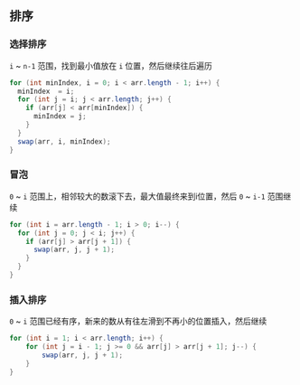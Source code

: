 ## 排序

### 选择排序

`i` ~ `n-1` 范围，找到最小值放在 `i` 位置，然后继续往后遍历

```java
for (int minIndex, i = 0; i < arr.length - 1; i++) {
  minIndex  = i;
  for (int j = i; j < arr.length; j++) {
    if (arr[j] < arr[minIndex]) {
      minIndex = j;
    }
  }
  swap(arr, i, minIndex);
}
```



### 冒泡

`0` ~ `i` 范围上，相邻较大的数滚下去，最大值最终来到i位置，然后 `0` ~ `i-1` 范围继续

```java
for (int i = arr.length - 1; i > 0; i--) {
  for (int j = 0; j < i; j++) {
    if (arr[j] > arr[j + 1]) {
      swap(arr, j, j + 1);
    }
  } 
}
```



### 插入排序

`0` ~ `i` 范围已经有序，新来的数从有往左滑到不再小的位置插入，然后继续

```java
for (int i = 1; i < arr.length; i++) {
    for (int j = i - 1; j >= 0 && arr[j] > arr[j + 1]; j--) {
        swap(arr, j, j + 1);
    }
}
```
